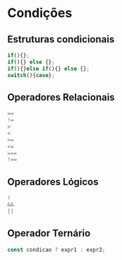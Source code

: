 # Condições



## Estruturas condicionais

```js
if(){};
if(){} else {};
if(){}else if(){} else {};
switch(){case};
```



## Operadores Relacionais

```js
==
!=
>
<
>=
<=
===
!==
```



## Operadores Lógicos

```js
!
&&
||
```



## Operador Ternário

```js
const condicao ? expr1 : expr2;
```



